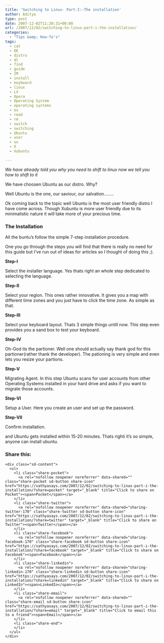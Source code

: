 ```yaml
---
title: 'Switching to Linux- Part-I:-The installation'
author: Aditya
type: post
date: 2007-12-02T11:20:31+00:00
url: /2007/12/02/switching-to-linux-part-i-the-installation/
categories:
  - "Tips &amp; How-To's"
tags:
  - cat
  - DE
  - distro
  - dl
  - find
  - guide
  - IM
  - install
  - keyboard
  - linux
  - LV
  - Opera
  - Operating System
  - operating systems
  - os
  - read
  - rm
  - switch
  - switching
  - Ubuntu
  - user
  - ux
  - X
  - Xubuntu

---
```

_We have already told you why you need to shift to linux now we tell you how to shift to it_
  
We have choosen Ubuntu as our distro. Why?
  
Well Ubuntu is the one, our saviour, our salvation&#8230;&#8230;..
  
Ok coming back to the topic well Ubuntu is the most user friendly distro I have come across. Though Xubuntu is more user friendly due to its minimalistic nature it will take more of your precious time.

### The Installation

All the buntu&#8217;s follow the simple 7-step installation procedure.
  
One you go through the steps you will find that there is really no need for this guide but I&#8217;ve run out of ideas for articles so I thought of doing this ;).

<!--more-->

 **Step-I**
  
Select the installer language. Yes thats right an whole step dedicated to selecting the language.
  
 **Step-II**
  
Select your region. This ones rather innovative. It gives you a map with different time zones and you just have to click the time zone. As simple as that.
  
 **Step-III**
  
Select your keyboard layout. Thats 3 simple things untill now. This step even provides you a sand box to test your keyboard.
  
 **Step-IV**
  
Oh-God its the partioner. Well one should actually say thank god for this partioner(rather thank the developer). The pationing is very simple and even lets you resize your partions.
  
 **Step-V**
  
Migrating Agent. In this step Ubuntu scans for user accounts from other Operating Systems installed in your hard drive and asks if you want to migrate those accounts.
  
 **Step-VI**
  
Setup a User. Here you create an user and set up the password.
  
 **Step-VII**
  
Confirm installation.
  
and Ubuntu gets installed within 15-20 minutes. Thats righti it&#8217;s so simple, anyone can install ubuntu.

<div class="sharedaddy sd-sharing-enabled">
  <div class="robots-nocontent sd-block sd-social sd-social-icon-text sd-sharing">
    <h3 class="sd-title">
      Share this:
    </h3>
    
    <div class="sd-content">
      <ul>
        <li class="share-pocket">
          <a rel="nofollow noopener noreferrer" data-shared="" class="share-pocket sd-button share-icon" href="https://sathyasays.com/2007/12/02/switching-to-linux-part-i-the-installation/?share=pocket" target="_blank" title="Click to share on Pocket"><span>Pocket</span></a>
        </li>
        <li class="share-twitter">
          <a rel="nofollow noopener noreferrer" data-shared="sharing-twitter-170" class="share-twitter sd-button share-icon" href="https://sathyasays.com/2007/12/02/switching-to-linux-part-i-the-installation/?share=twitter" target="_blank" title="Click to share on Twitter"><span>Twitter</span></a>
        </li>
        <li class="share-facebook">
          <a rel="nofollow noopener noreferrer" data-shared="sharing-facebook-170" class="share-facebook sd-button share-icon" href="https://sathyasays.com/2007/12/02/switching-to-linux-part-i-the-installation/?share=facebook" target="_blank" title="Click to share on Facebook"><span>Facebook</span></a>
        </li>
        <li class="share-linkedin">
          <a rel="nofollow noopener noreferrer" data-shared="sharing-linkedin-170" class="share-linkedin sd-button share-icon" href="https://sathyasays.com/2007/12/02/switching-to-linux-part-i-the-installation/?share=linkedin" target="_blank" title="Click to share on LinkedIn"><span>LinkedIn</span></a>
        </li>
        <li class="share-email">
          <a rel="nofollow noopener noreferrer" data-shared="" class="share-email sd-button share-icon" href="https://sathyasays.com/2007/12/02/switching-to-linux-part-i-the-installation/?share=email" target="_blank" title="Click to email this to a friend"><span>Email</span></a>
        </li>
        <li class="share-end">
        </li>
      </ul>
    </div>
  </div>
</div>